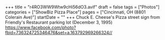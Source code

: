 +++
title = "r4RO3WW9Wtw9cHi56dO3.avif"
draft = false
tags = ["Photos"]
categories = ["ShowBiz Pizza Place"]
pages = ["Cincinnati, OH (8801 Colerain Ave)"]
startDate = ""
+++
Chuck E. Cheese's Pizza street sign from Friendly's Restaurant parking lot (December 3, 1995) https://www.facebook.com/photo?fbid=736324725346476&set=a.163792969266324//
